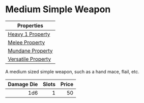 # Medium Simple Weapon

| Properties                                                               |
| ------------------------------------------------------------------------ |
| [Heavy 1 Property](../../Weapon%20Properties/Heavy%20X%20Property.md)       |
| [Melee Property](../../Weapon%20Properties/Melee%20Property.md)             |
| [Mundane Property](../../Material%20Properties/Mundane%20Property.md) |
| [Versatile Property](../../Weapon%20Properties/Versatile%20Property.md)     |

A medium sized simple weapon, such as a hand mace, flail, etc.

| Damage Die |  Slots | Price |
| ---------: | -----: | ----: |
|        1d6 |      1 |    50 |
